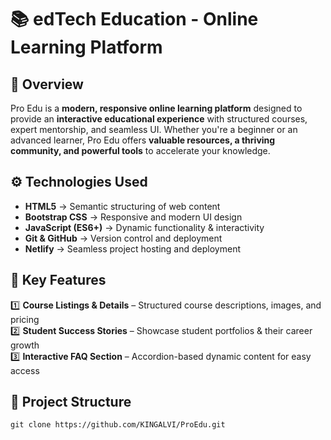 # 📚 edTech Education - Online Learning Platform

## 📝 Overview

Pro Edu is a **modern, responsive online learning platform** designed to provide an **interactive educational experience** with structured courses, expert mentorship, and seamless UI. Whether you're a beginner or an advanced learner, Pro Edu offers **valuable resources, a thriving community, and powerful tools** to accelerate your knowledge.

## ⚙️ Technologies Used

- **HTML5** → Semantic structuring of web content
- **Bootstrap CSS** → Responsive and modern UI design
- **JavaScript (ES6+)** → Dynamic functionality & interactivity
- **Git & GitHub** → Version control and deployment
- **Netlify** → Seamless project hosting and deployment

## 🚀 Key Features

1️⃣ **Course Listings & Details** – Structured course descriptions, images, and pricing  
2️⃣ **Student Success Stories** – Showcase student portfolios & their career growth  
3️⃣ **Interactive FAQ Section** – Accordion-based dynamic content for easy access  

## 📂 Project Structure

```plaintext
git clone https://github.com/KINGALVI/ProEdu.git

